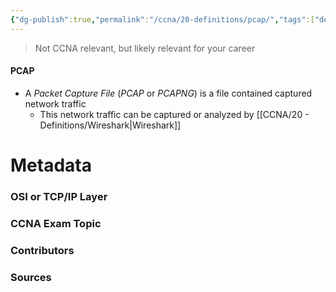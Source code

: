 ```yaml
---
{"dg-publish":true,"permalink":"/ccna/20-definitions/pcap/","tags":["defs_ccna"],"created":"2023-11-29T13:34:20.455-08:00","updated":"2023-11-29T13:40:19.531-08:00"}
---
```


>Not CCNA relevant, but likely relevant for your career
#### PCAP
- A *Packet Capture File* (*PCAP* or *PCAPNG*) is a file contained captured network traffic
	- This network traffic can be captured or analyzed by [[CCNA/20 - Definitions/Wireshark\|Wireshark]]







# Metadata
### OSI or TCP/IP Layer

### CCNA Exam Topic

### Contributors

### Sources

